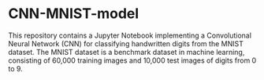 # CNN-MNIST-model
This repository contains a Jupyter Notebook implementing a Convolutional Neural Network (CNN) for classifying handwritten digits from the MNIST dataset. The MNIST dataset is a benchmark dataset in machine learning, consisting of 60,000 training images and 10,000 test images of digits from 0 to 9.
